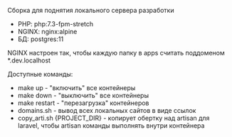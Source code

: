 Сборка для поднятия локального сервера разработки

* PHP: php:7.3-fpm-stretch
* NGINX: nginx:alpine
* БД: postgres:11


NGINX настроен так, чтобы каждую папку в apps считать поддоменом *.dev.localhost

Доступные команды:
* make up - "включить" все контейнеры
* make down - "выключить" все контейнеры
* make restart - "перезагрузка" контейнеров
* domains.sh - вывод всех локальных сайтов в виде ссылок
* copy_arti.sh {PROJECT_DIR} - копирует обертку над artisan для laravel, чтобы artisan команды выполнять внутри контейнера